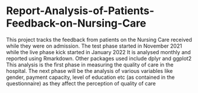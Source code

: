 # Report-Analysis-of-Patients-Feedback-on-Nursing-Care
This project tracks the feedback from patients on the Nursing Care received while they were on admission. 
The test phase started in November 2021 while the live phase kick started in January 2022
It is analysed monthly and reported using Rmarkdown. 
Other packages used include dplyr and ggplot2
This analysis is the first phase in measuring the quality of care in the hospital. 
The next phase will be the analysis of various variables like gender, payment capacity, level of education etc (as contained in the questionnaire) as they affect the perception of quality of care
